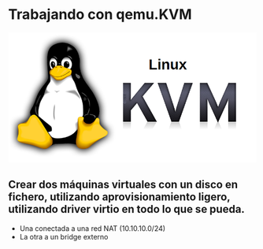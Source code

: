# Trabajando con qemu.KVM

![KVM](image/qemuKVM.png)

## Crear dos máquinas virtuales con un disco en fichero, utilizando aprovisionamiento ligero, utilizando driver virtio en todo lo que se pueda.

* Una conectada a una red NAT (10.10.10.0/24)
* La otra a un bridge externo
